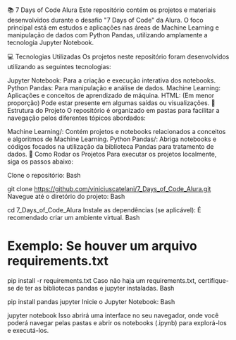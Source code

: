 📚 7 Days of Code Alura
Este repositório contém os projetos e materiais desenvolvidos durante o desafio "7 Days of Code" da Alura. O foco principal está em estudos e aplicações nas áreas de Machine Learning e manipulação de dados com Python Pandas, utilizando amplamente a tecnologia Jupyter Notebook.

💻 Tecnologias Utilizadas
Os projetos neste repositório foram desenvolvidos utilizando as seguintes tecnologias:

Jupyter Notebook: Para a criação e execução interativa dos notebooks.
Python Pandas: Para manipulação e análise de dados.
Machine Learning: Aplicações e conceitos de aprendizado de máquina.
HTML: (Em menor proporção) Pode estar presente em algumas saídas ou visualizações.
📂 Estrutura do Projeto
O repositório é organizado em pastas para facilitar a navegação pelos diferentes tópicos abordados:

Machine Learning/: Contém projetos e notebooks relacionados a conceitos e algoritmos de Machine Learning.
Python Pandas/: Abriga notebooks e códigos focados na utilização da biblioteca Pandas para tratamento de dados.
🚀 Como Rodar os Projetos
Para executar os projetos localmente, siga os passos abaixo:

Clone o repositório:
Bash

git clone https://github.com/viniciuscatelani/7_Days_of_Code_Alura.git
Navegue até o diretório do projeto:
Bash

cd 7_Days_of_Code_Alura
Instale as dependências (se aplicável): É recomendado criar um ambiente virtual.
Bash

# Exemplo: Se houver um arquivo requirements.txt
pip install -r requirements.txt
Caso não haja um requirements.txt, certifique-se de ter as bibliotecas pandas e jupyter instaladas.
Bash

pip install pandas jupyter
Inicie o Jupyter Notebook:
Bash

jupyter notebook
Isso abrirá uma interface no seu navegador, onde você poderá navegar pelas pastas e abrir os notebooks (.ipynb) para explorá-los e executá-los.
